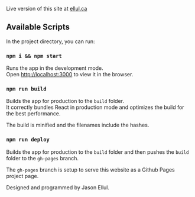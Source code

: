 Live version of this site at [ellul.ca](https://ellul.ca)

## Available Scripts

In the project directory, you can run:

### `npm i && npm start`

Runs the app in the development mode.<br>
Open [http://localhost:3000](http://localhost:3000) to view it in the browser.

### `npm run build`

Builds the app for production to the `build` folder.<br>
It correctly bundles React in production mode and optimizes the build for the best performance.

The build is minified and the filenames include the hashes.<br>

### `npm run deploy`

Builds the app for production to the `build` folder and then pushes the `build` folder to the `gh-pages` branch.<br>

The `gh-pages` branch is setup to serve this website as a Github Pages project page.

Designed and programmed by Jason Ellul. 

